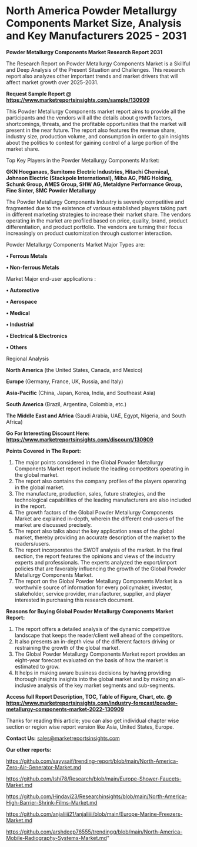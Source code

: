 # North America Powder Metallurgy Components Market Size, Analysis and Key Manufacturers 2025 - 2031

<strong>Powder Metallurgy Components Market Research Report 2031</strong>

The Research Report on Powder Metallurgy Components Market is a Skillful and Deep Analysis of the Present Situation and Challenges. This research report also analyzes other important trends and market drivers that will affect market growth over 2025-2031.

<strong>Request Sample Report @ <a href=https://www.marketreportsinsights.com/sample/130909>https://www.marketreportsinsights.com/sample/130909</a></strong>

This Powder Metallurgy Components market report aims to provide all the participants and the vendors will all the details about growth factors, shortcomings, threats, and the profitable opportunities that the market will present in the near future. The report also features the revenue share, industry size, production volume, and consumption in order to gain insights about the politics to contest for gaining control of a large portion of the market share.

Top Key Players in the Powder Metallurgy Components Market:

<strong>GKN Hoeganaes, Sumitomo Electric Industries, Hitachi Chemical, Johnson Electric (Stackpole International), Miba AG, PMG Holding, Schunk Group, AMES Group, SHW AG, Metaldyne Performance Group, Fine Sinter, SMC Powder Metallurgy</strong>

The Powder Metallurgy Components Industry is severely competitive and fragmented due to the existence of various established players taking part in different marketing strategies to increase their market share. The vendors operating in the market are profiled based on price, quality, brand, product differentiation, and product portfolio. The vendors are turning their focus increasingly on product customization through customer interaction.

Powder Metallurgy Components Market Major Types are:

<strong>• Ferrous Metals

• Non-ferrous Metals</strong>

Market Major end-user applications :

<strong>• Automotive

• Aerospace

• Medical

• Industrial

• Electrical & Electronics

• Others</strong>

Regional Analysis

</u><strong><b>North America</b></strong> (the United States, Canada, and Mexico)

<strong><b>Europe </b></strong>(Germany, France, UK, Russia, and Italy)

<strong><b>Asia-Pacific</b></strong> (China, Japan, Korea, India, and Southeast Asia)

<strong><b>South America</b></strong> (Brazil, Argentina, Colombia, etc.)

<strong><b>The Middle East and Africa</b></strong> (Saudi Arabia, UAE, Egypt, Nigeria, and South Africa)

<strong>Go For Interesting Discount Here: <a href=https://www.marketreportsinsights.com/discount/130909>https://www.marketreportsinsights.com/discount/130909</a></strong>

<strong>Points Covered in The Report:</strong>
<ol>
  <li>The major points considered in the Global Powder Metallurgy Components Market report include the leading competitors operating in the global market.</li>
  <li>The report also contains the company profiles of the players operating in the global market.</li>
  <li>The manufacture, production, sales, future strategies, and the technological capabilities of the leading manufacturers are also included in the report.</li>
  <li>The growth factors of the Global Powder Metallurgy Components Market are explained in-depth, wherein the different end-users of the market are discussed precisely.</li>
  <li>The report also talks about the key application areas of the global market, thereby providing an accurate description of the market to the readers/users.</li>
  <li>The report incorporates the SWOT analysis of the market. In the final section, the report features the opinions and views of the industry experts and professionals. The experts analyzed the export/import policies that are favorably influencing the growth of the Global Powder Metallurgy Components Market.</li>
  <li>The report on the Global Powder Metallurgy Components Market is a worthwhile source of information for every policymaker, investor, stakeholder, service provider, manufacturer, supplier, and player interested in purchasing this research document.</li>
</ol>
<strong>Reasons for Buying Global Powder Metallurgy Components Market Report:</strong>

<ol>
  <li>The report offers a detailed analysis of the dynamic competitive landscape that keeps the reader/client well ahead of the competitors.</li>
  <li>It also presents an in-depth view of the different factors driving or restraining the growth of the global market.</li>
  <li>The Global Powder Metallurgy Components Market report provides an eight-year forecast evaluated on the basis of how the market is estimated to grow.</li>
  <li>It helps in making aware business decisions by having providing thorough insights insights into the global market and by making an all-inclusive analysis of the key market segments and sub-segments.</li>
</ol>
<strong>Access full Report Description, TOC, Table of Figure, Chart, etc. @ <a href=https://www.marketreportsinsights.com/industry-forecast/powder-metallurgy-components-market-2022-130909>https://www.marketreportsinsights.com/industry-forecast/powder-metallurgy-components-market-2022-130909</a></strong>


Thanks for reading this article; you can also get individual chapter wise section or region wise report version like Asia, United States, Europe.

<strong>Contact Us:</strong>
sales@marketreportsinsights.com

<strong>Our other reports:</strong>

<a href=https://github.com/sayysaif/trending-report/blob/main/North-America-Zero-Air-Generator-Market.md>https://github.com/sayysaif/trending-report/blob/main/North-America-Zero-Air-Generator-Market.md</a>

<a href=https://github.com/Ishi78/Research/blob/main/Europe-Shower-Faucets-Market.md>https://github.com/Ishi78/Research/blob/main/Europe-Shower-Faucets-Market.md</a>

<a href=https://github.com/Hindavi23/Researchinsights/blob/main/North-America-High-Barrier-Shrink-Films-Market.md>https://github.com/Hindavi23/Researchinsights/blob/main/North-America-High-Barrier-Shrink-Films-Market.md</a>

<a href=https://github.com/anjaliiii21/anjaliiii/blob/main/Europe-Marine-Freezers-Market.md>https://github.com/anjaliiii21/anjaliiii/blob/main/Europe-Marine-Freezers-Market.md</a>

<a href=https://github.com/arshdeep76555/trendingg/blob/main/North-America-Mobile-Radiography-Systems-Market.md>https://github.com/arshdeep76555/trendingg/blob/main/North-America-Mobile-Radiography-Systems-Market.md</a>"
